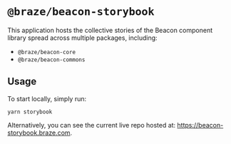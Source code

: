 # `@braze/beacon-storybook`

This application hosts the collective stories of the Beacon component library spread across multiple packages, including:

- `@braze/beacon-core`
- `@braze/beacon-commons`

## Usage

To start locally, simply run:

```
yarn storybook
```

Alternatively, you can see the current live repo hosted at: https://beacon-storybook.braze.com.
